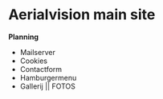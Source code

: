 # Aerialvision main site
**Planning**
- Mailserver
- Cookies
- Contactform
- Hamburgermenu
- Gallerij || FOTOS
